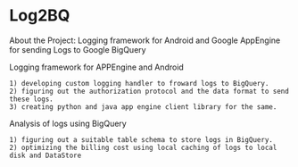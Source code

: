 Log2BQ
======

About the Project: Logging framework for Android and Google AppEngine for sending Logs to Google BigQuery

Logging framework for APPEngine and Android

	1) developing custom logging handler to froward logs to BigQuery.
  	2) figuring out the authorization protocol and the data format to send these logs.
  	3) creating python and java app engine client library for the same.
  
Analysis of logs using BigQuery
	
	1) figuring out a suitable table schema to store logs in BigQuery.
	2) optimizing the billing cost using local caching of logs to local disk and DataStore

